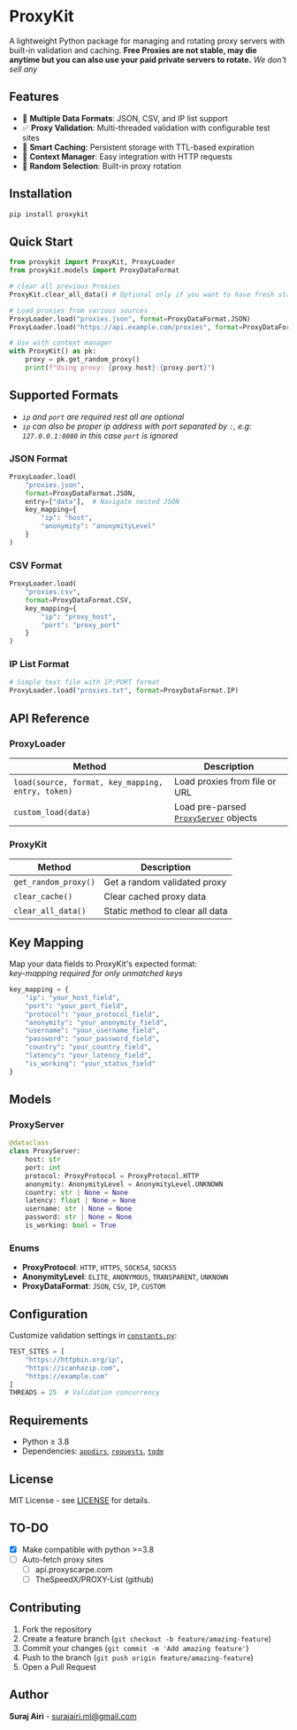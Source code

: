 # ProxyKit

A lightweight Python package for managing and rotating proxy servers with built-in validation and caching.
**Free Proxies are not stable, may die anytime but you can also use your paid private servers to rotate.** _We don't sell any_

## Features

- 🔄 **Multiple Data Formats**: JSON, CSV, and IP list support
- ✅ **Proxy Validation**: Multi-threaded validation with configurable test sites
- 💾 **Smart Caching**: Persistent storage with TTL-based expiration
- 🎯 **Context Manager**: Easy integration with HTTP requests
- 🔀 **Random Selection**: Built-in proxy rotation

## Installation

```bash
pip install proxykit
```

## Quick Start

```python
from proxykit import ProxyKit, ProxyLoader
from proxykit.models import ProxyDataFormat

# clear all previous Proxies
ProxyKit.clear_all_data() # Optional only if you want to have fresh start

# Load proxies from various sources
ProxyLoader.load("proxies.json", format=ProxyDataFormat.JSON)
ProxyLoader.load("https://api.example.com/proxies", format=ProxyDataFormat.JSON)

# Use with context manager
with ProxyKit() as pk:
    proxy = pk.get_random_proxy()
    print(f"Using proxy: {proxy.host}:{proxy.port}")
```

## Supported Formats

- _`ip` and `port` are required rest all are optional_
- _`ip` can also be proper ip address with port separated by `:`, e.g: `127.0.0.1:8080` in this case `port` is ignored_

### JSON Format

```python
ProxyLoader.load(
    "proxies.json",
    format=ProxyDataFormat.JSON,
    entry=["data"],  # Navigate nested JSON
    key_mapping={
        "ip": "host",
        "anonymity": "anonymityLevel"
    }
)
```

### CSV Format

```python
ProxyLoader.load(
    "proxies.csv",
    format=ProxyDataFormat.CSV,
    key_mapping={
        "ip": "proxy_host",
        "port": "proxy_port"
    }
)
```

### IP List Format

```python
# Simple text file with IP:PORT format
ProxyLoader.load("proxies.txt", format=ProxyDataFormat.IP)
```

## API Reference

### ProxyLoader

| Method                                            | Description                                                     |
| ------------------------------------------------- | --------------------------------------------------------------- |
| `load(source, format, key_mapping, entry, token)` | Load proxies from file or URL                                   |
| `custom_load(data)`                               | Load pre-parsed [`ProxyServer`](src/proxykit/models.py) objects |

### ProxyKit

| Method               | Description                     |
| -------------------- | ------------------------------- |
| `get_random_proxy()` | Get a random validated proxy    |
| `clear_cache()`      | Clear cached proxy data         |
| `clear_all_data()`   | Static method to clear all data |

## Key Mapping

Map your data fields to ProxyKit's expected format:
<br> _key-mapping required for only unmatched keys_

```python
key_mapping = {
    "ip": "your_host_field",
    "port": "your_port_field",
    "protocol": "your_protocol_field",
    "anonymity": "your_anonymity_field",
    "username": "your_username_field",
    "password": "your_password_field",
    "country": "your_country_field",
    "latency": "your_latency_field",
    "is_working": "your_status_field"
}
```

## Models

### ProxyServer

```python
@dataclass
class ProxyServer:
    host: str
    port: int
    protocol: ProxyProtocol = ProxyProtocol.HTTP
    anonymity: AnonymityLevel = AnonymityLevel.UNKNOWN
    country: str | None = None
    latency: float | None = None
    username: str | None = None
    password: str | None = None
    is_working: bool = True
```

### Enums

- **ProxyProtocol**: `HTTP`, `HTTPS`, `SOCKS4`, `SOCKS5`
- **AnonymityLevel**: `ELITE`, `ANONYMOUS`, `TRANSPARENT`, `UNKNOWN`
- **ProxyDataFormat**: `JSON`, `CSV`, `IP`, `CUSTOM`

## Configuration

Customize validation settings in [`constants.py`](src/proxykit/constants.py):

```python
TEST_SITES = [
    "https://httpbin.org/ip",
    "https://icanhazip.com",
    "https://example.com"
]
THREADS = 25  # Validation concurrency
```

## Requirements

- Python ≥ 3.8
- Dependencies: [`appdirs`](https://pypi.org/project/appdirs/), [`requests`](https://pypi.org/project/requests/), [`tqdm`](https://pypi.org/project/tqdm/)

## License

MIT License - see [LICENSE](LICENSE) for details.

## TO-DO

- [x] Make compatible with python >=3.8
- [ ] Auto-fetch proxy sites
  - [ ] api.proxyscarpe.com
  - [ ] TheSpeedX/PROXY-List (github)

## Contributing

1. Fork the repository
2. Create a feature branch (`git checkout -b feature/amazing-feature`)
3. Commit your changes (`git commit -m 'Add amazing feature'`)
4. Push to the branch (`git push origin feature/amazing-feature`)
5. Open a Pull Request

## Author

**Suraj Airi** - [surajairi.ml@gmail.com](mailto:surajairi.ml@gmail.com)
